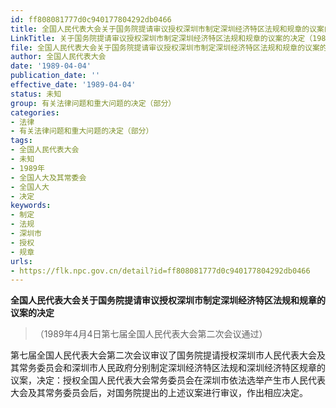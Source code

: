 ```yaml
---
id: ff808081777d0c940177804292db0466
title: 全国人民代表大会关于国务院提请审议授权深圳市制定深圳经济特区法规和规章的议案的决定
LinkTitle: 关于国务院提请审议授权深圳市制定深圳经济特区法规和规章的议案的决定（1989）
file: 全国人民代表大会关于国务院提请审议授权深圳市制定深圳经济特区法规和规章的议案的决定_ff808081777d0c940177804292db0466.docx
author: 全国人民代表大会
date: '1989-04-04'
publication_date: ''
effective_date: '1989-04-04'
status: 未知
group: 有关法律问题和重大问题的决定（部分）
categories:
- 法律
- 有关法律问题和重大问题的决定（部分）
tags:
- 全国人民代表大会
- 未知
- 1989年
- 全国人大及其常委会
- 全国人大
- 决定
keywords:
- 制定
- 法规
- 深圳市
- 授权
- 规章
urls:
- https://flk.npc.gov.cn/detail?id=ff808081777d0c940177804292db0466
---
```


**全国人民代表大会关于国务院提请审议授权深圳市制定深圳经济特区法规和规章的议案的决定**

> （1989年4月4日第七届全国人民代表大会第二次会议通过）

第七届全国人民代表大会第二次会议审议了国务院提请授权深圳市人民代表大会及其常务委员会和深圳市人民政府分别制定深圳经济特区法规和深圳经济特区规章的议案，决定：授权全国人民代表大会常务委员会在深圳市依法选举产生市人民代表大会及其常务委员会后，对国务院提出的上述议案进行审议，作出相应决定。
